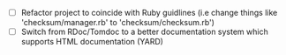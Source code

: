 * [ ] Refactor project to coincide with Ruby guidlines (i.e change things like 'checksum/manager.rb' to 'checksum/checksum.rb')
* [ ] Switch from RDoc/Tomdoc to a better documentation system which supports HTML documentation (YARD)

